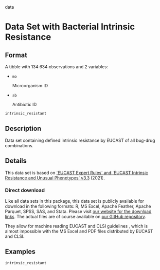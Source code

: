  data

# Data Set with Bacterial Intrinsic Resistance

## Format

A tibble with 134 634 observations and 2 variables:

 * `mo`
   
   Microorganism ID
 * `ab`
   
   Antibiotic ID

```r
intrinsic_resistant
```

## Description

Data set containing defined intrinsic resistance by EUCAST of all bug-drug combinations.

## Details

This data set is based on ['EUCAST Expert Rules' and 'EUCAST Intrinsic Resistance and Unusual Phenotypes' v3.3](https://www.eucast.org/expert_rules_and_expected_phenotypes) (2021).

### Direct download

 Like all data sets in this package, this data set is publicly available for download in the following formats: R, MS Excel, Apache Feather, Apache Parquet, SPSS, SAS, and Stata. Please visit [our website for the download links](https://msberends.github.io/AMR/articles/datasets.html). The actual files are of course available on [our GitHub repository](https://github.com/msberends/AMR/tree/main/data-raw).

They allow for machine reading EUCAST and CLSI guidelines , which is almost impossible with the MS Excel and PDF files distributed by EUCAST and CLSI.

## Examples

```r
intrinsic_resistant
```



